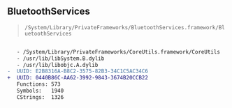 ## BluetoothServices

> `/System/Library/PrivateFrameworks/BluetoothServices.framework/BluetoothServices`

```diff

   - /System/Library/PrivateFrameworks/CoreUtils.framework/CoreUtils
   - /usr/lib/libSystem.B.dylib
   - /usr/lib/libobjc.A.dylib
-  UUID: E2B8316A-B8C2-3575-82B3-34C1C5AC34C6
+  UUID: 0440B86C-AA62-3992-9843-3674B20CCB22
   Functions: 573
   Symbols:   1940
   CStrings:  1326

```
